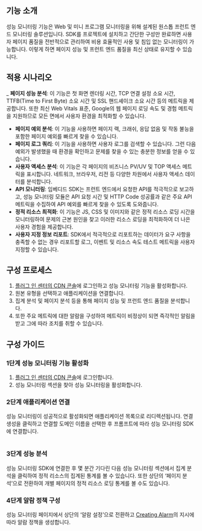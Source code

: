 ## 기능 소개

성능 모니터링 기능은 Web 및 미니 프로그램 모니터링을 위해 설계된 원스톱 프런트 엔드 모니터링 솔루션입니다. SDK를 프로젝트에 설치하고 간단한 구성만 완료하면 사용자 페이지 품질을 전반적으로 관리하여 비용 효율적인 사용 및 침입 없는 모니터링이 가능합니다. 이렇게 하면 페이지 성능 및 프런트 엔드 품질을 최신 상태로 유지할 수 있습니다.

## 적용 시나리오

_ **페이지 성능 분석**: 이 기능은 첫 화면 렌더링 시간, TCP 연결 설정 소요 시간, TTFB(Time to First Byte) 소요 시간 및 SSL 핸드셰이크 소요 시간 등의 메트릭을 제공합니다. 또한 최신 Web Vitals 표준, Google의 웹 페이지 로딩 속도 및 경험 메트릭을 지원하므로 모든 면에서 사용자 환경을 최적화할 수 있습니다.
- **페이지 예외 분석**: 이 기능을 사용하면 페이지 랙, 크래쉬, 응답 없음 및 작동 불능을 포함한 페이지 예외를 빠르게 찾을 수 있습니다.
- **페이지 로그 쿼리**: 이 기능을 사용하면 사용자 로그를 검색할 수 있습니다. 그런 다음 예외가  발생했을 때 환경을 확인하고 문제를 찾을 수 있는 충분한 정보를 얻을 수 있습니다.
- **사용자 액세스 분석**: 이 기능은 각 페이지의 비즈니스 PV/UV 및 TOP 액세스 메트릭을 표시합니다. 네트워크, 브라우저, 리전 등 다양한 차원에서 사용자 액세스 데이터를 분석합니다.
- **API 모니터링**: 임베디드 SDK는 프런트 엔드에서 요청한 API를 적극적으로 보고하고, 성능 모니터링 모듈은 API 요청 시간 및 HTTP Code 성공률과 같은 주요 API 메트릭을 수집하여 API 예외를 빠르게 찾을 수 있도록 도와줍니다.
- **정적 리소스 최적화**: 이 기능은 JS, CSS 및 이미지와 같은 정적 리소스 로딩 시간을 모니터링하여 문제의 근본 원인을 찾고 이러한 리소스 로딩을 최적화하여 더 나은 사용자 경험을 제공합니다.
- **사용자 지정 정보 리포트**: SDK에서 적극적으로 리포트하는 데이터가 요구 사항을 충족할 수 없는 경우 리포트할 로그, 이벤트 및 리소스 속도 테스트 메트릭을 사용자 지정할 수 있습니다.


## 구성 프로세스

1. [플러그 인 센터의 CDN 콘솔](https://console.cloud.tencent.com/cdn/plugins)에 로그인하고 성능 모니터링 기능을 활성화합니다.
2. 원본 유형을 선택하고 애플리케이션을 연결합니다.
3. 집계 분석 및 페이지 분석 등을 통해 페이지 성능 및 프런트 엔드 품질을 분석합니다.
4. 또한 주요 메트릭에 대한 알람을 구성하여 메트릭이 비정상이 되면 즉각적인 알림을 받고 그에 따라 조치를 취할 수 있습니다.


## 구성 가이드

### 1단계 성능 모니터링 기능 활성화

1. [플러그 인 센터의 CDN 콘솔](https://console.cloud.tencent.com/cdn/plugins)에 로그인합니다.
2. 성능 모니터링 섹션을 찾아 성능 모니터링을 활성화합니다.
   ![]()

### 2단계 애플리케이션 연결
성능 모니터링이 성공적으로 활성화되면 애플리케이션 목록으로 리디렉션됩니다. 연결 생성을 클릭하고 연결할 도메인 이름을 선택한 후 프롬프트에 따라 성능 모니터링 SDK에 연결합니다.

![]()



### 3단계 성능 분석
성능 모니터링 SDK에 연결한 후 몇 분간 기다린 다음 성능 모니터링 섹션에서 집계 분석을 클릭하여 정적 리소스의 집계된 통계를 볼 수 있습니다. 또한 상단의 ‘페이지 분석’으로 전환하여 개별 페이지의 정적 리소스 로딩 통계를 볼 수도 있습니다.![]()
![]()

### 4단계 알람 정책 구성
성능 모니터링 페이지에서 상단의 ‘알람 설정’으로 전환하고 [Creating Alarm](https://intl.cloud.tencent.com/document/product/1131/44515)의 지시에 따라 알람 정책을 생성합니다.

